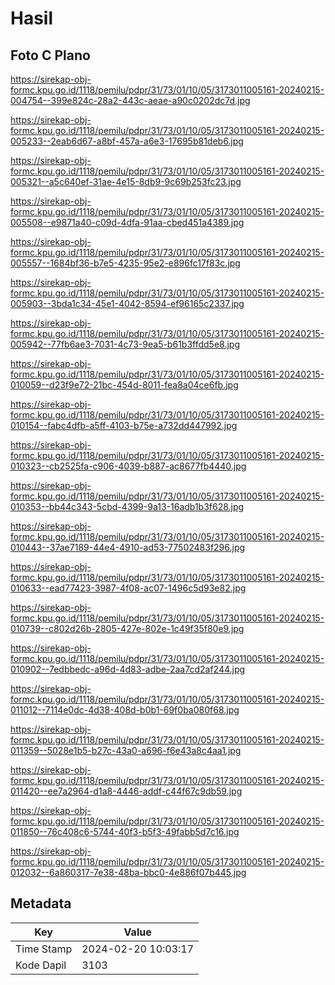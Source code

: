 # Hasil

## Foto C Plano

https://sirekap-obj-formc.kpu.go.id/1118/pemilu/pdpr/31/73/01/10/05/3173011005161-20240215-004754--399e824c-28a2-443c-aeae-a90c0202dc7d.jpg

https://sirekap-obj-formc.kpu.go.id/1118/pemilu/pdpr/31/73/01/10/05/3173011005161-20240215-005233--2eab6d67-a8bf-457a-a6e3-17695b81deb6.jpg

https://sirekap-obj-formc.kpu.go.id/1118/pemilu/pdpr/31/73/01/10/05/3173011005161-20240215-005321--a5c640ef-31ae-4e15-8db9-9c69b253fc23.jpg

https://sirekap-obj-formc.kpu.go.id/1118/pemilu/pdpr/31/73/01/10/05/3173011005161-20240215-005508--e9871a40-c09d-4dfa-91aa-cbed451a4389.jpg

https://sirekap-obj-formc.kpu.go.id/1118/pemilu/pdpr/31/73/01/10/05/3173011005161-20240215-005557--1684bf36-b7e5-4235-95e2-e896fc17f83c.jpg

https://sirekap-obj-formc.kpu.go.id/1118/pemilu/pdpr/31/73/01/10/05/3173011005161-20240215-005903--3bda1c34-45e1-4042-8594-ef96165c2337.jpg

https://sirekap-obj-formc.kpu.go.id/1118/pemilu/pdpr/31/73/01/10/05/3173011005161-20240215-005942--77fb6ae3-7031-4c73-9ea5-b61b3ffdd5e8.jpg

https://sirekap-obj-formc.kpu.go.id/1118/pemilu/pdpr/31/73/01/10/05/3173011005161-20240215-010059--d23f9e72-21bc-454d-8011-fea8a04ce6fb.jpg

https://sirekap-obj-formc.kpu.go.id/1118/pemilu/pdpr/31/73/01/10/05/3173011005161-20240215-010154--fabc4dfb-a5ff-4103-b75e-a732dd447992.jpg

https://sirekap-obj-formc.kpu.go.id/1118/pemilu/pdpr/31/73/01/10/05/3173011005161-20240215-010323--cb2525fa-c906-4039-b887-ac8677fb4440.jpg

https://sirekap-obj-formc.kpu.go.id/1118/pemilu/pdpr/31/73/01/10/05/3173011005161-20240215-010353--bb44c343-5cbd-4399-9a13-16adb1b3f628.jpg

https://sirekap-obj-formc.kpu.go.id/1118/pemilu/pdpr/31/73/01/10/05/3173011005161-20240215-010443--37ae7189-44e4-4910-ad53-77502483f296.jpg

https://sirekap-obj-formc.kpu.go.id/1118/pemilu/pdpr/31/73/01/10/05/3173011005161-20240215-010633--ead77423-3987-4f08-ac07-1496c5d93e82.jpg

https://sirekap-obj-formc.kpu.go.id/1118/pemilu/pdpr/31/73/01/10/05/3173011005161-20240215-010739--c802d26b-2805-427e-802e-1c49f35f80e9.jpg

https://sirekap-obj-formc.kpu.go.id/1118/pemilu/pdpr/31/73/01/10/05/3173011005161-20240215-010902--7edbbedc-a96d-4d83-adbe-2aa7cd2af244.jpg

https://sirekap-obj-formc.kpu.go.id/1118/pemilu/pdpr/31/73/01/10/05/3173011005161-20240215-011012--7114e0dc-4d38-408d-b0b1-69f0ba080f68.jpg

https://sirekap-obj-formc.kpu.go.id/1118/pemilu/pdpr/31/73/01/10/05/3173011005161-20240215-011359--5028e1b5-b27c-43a0-a696-f6e43a8c4aa1.jpg

https://sirekap-obj-formc.kpu.go.id/1118/pemilu/pdpr/31/73/01/10/05/3173011005161-20240215-011420--ee7a2964-d1a8-4446-addf-c44f67c9db59.jpg

https://sirekap-obj-formc.kpu.go.id/1118/pemilu/pdpr/31/73/01/10/05/3173011005161-20240215-011850--76c408c6-5744-40f3-b5f3-49fabb5d7c16.jpg

https://sirekap-obj-formc.kpu.go.id/1118/pemilu/pdpr/31/73/01/10/05/3173011005161-20240215-012032--6a860317-7e38-48ba-bbc0-4e886f07b445.jpg


## Metadata

| Key        | Value               |
| ---------- | ------------------- |
| Time Stamp | 2024-02-20 10:03:17 |
| Kode Dapil | 3103                |



